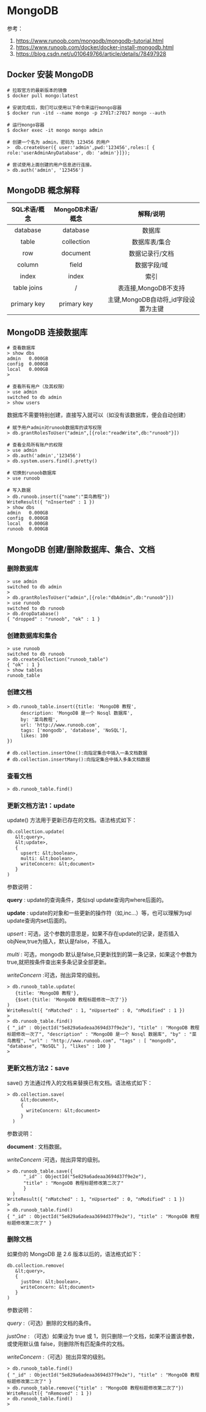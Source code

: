 # MongoDB

参考：

1. https://www.runoob.com/mongodb/mongodb-tutorial.html
2. https://www.runoob.com/docker/docker-install-mongodb.html
3. https://blog.csdn.net/u010649766/article/details/78497928

## Docker 安装 MongoDB


```angularjs
# 拉取官方的最新版本的镜像
$ docker pull mongo:latest

# 安装完成后，我们可以使用以下命令来运行mongo容器
$ docker run -itd --name mongo -p 27017:27017 mongo --auth

# 运行mongo容器
$ docker exec -it mongo mongo admin

# 创建一个名为 admin，密码为 123456 的用户
>  db.createUser({ user:'admin',pwd:'123456',roles:[ { role:'userAdminAnyDatabase', db: 'admin'}]});

# 尝试使用上面创建的用户信息进行连接。
> db.auth('admin', '123456')
```

## MongoDB 概念解释

|   SQL术语/概念 |   MongoDB术语/概念   |  解释/说明                        |
|:------------:|:-------------------:|:-------------------------------:|
| database     |  database           | 数据库                           |
| table        |  collection         | 数据库表/集合                     |
| row	       |  document           | 数据记录行/文档                    |
| column	   |  field              | 数据字段/域                       |
| index	       |  index              | 索引                             |
| table joins  |      /              | 表连接,MongoDB不支持               |
| primary key  |  primary key        | 主键,MongoDB自动将_id字段设置为主键  |

## MongoDB 连接数据库

```angularjs
# 查看数据库
> show dbs
admin   0.000GB
config  0.000GB
local   0.000GB
>

# 查看所有用户（及其权限）
> use admin
switched to db admin
> show users
```

数据库不需要特别创建，直接写入就可以（如没有该数据库，便会自动创建）


```angularjs
# 赋予用户admin对runoob数据库的读写权限
> db.grantRolesToUser("admin",[{role:"readWrite",db:"runoob"}])

# 查看全局所有账户的权限
> use admin
> db.auth('admin','123456')
> db.system.users.find().pretty()

# 切换到runoob数据库
> use runoob

# 写入数据
> db.runoob.insert({"name":"菜鸟教程"})
WriteResult({ "nInserted" : 1 })
> show dbs
admin   0.000GB
config  0.000GB
local   0.000GB
runoob  0.000GB
```

## MongoDB 创建/删除数据库、集合、文档

### 删除数据库
```
> use admin
switched to db admin
>
> db.grantRolesToUser("admin",[{role:"dbAdmin",db:"runoob"}])
> use runoob
switched to db runoob
> db.dropDatabase()
{ "dropped" : "runoob", "ok" : 1 }
```

### 创建数据库和集合
```
> use runoob
switched to db runoob
> db.createCollection("runoob_table")
{ "ok" : 1 }
> show tables
runoob_table
```

### 创建文档
```
> db.runoob_table.insert({title: 'MongoDB 教程',
     description: 'MongoDB 是一个 Nosql 数据库',
     by: '菜鸟教程',
     url: 'http://www.runoob.com',
     tags: ['mongodb', 'database', 'NoSQL'],
     likes: 100
})

# db.collection.insertOne():向指定集合中插入一条文档数据
# db.collection.insertMany():向指定集合中插入多条文档数据
```

### 查看文档
```
> db.runoob_table.find()
```

### 更新文档方法1：update


update() 方法用于更新已存在的文档。语法格式如下：
```
db.collection.update(
   &lt;query>,
   &lt;update>,
   {
     upsert: &lt;boolean>,
     multi: &lt;boolean>,
     writeConcern: &lt;document>
   }
)
```
参数说明：

**query** : update的查询条件，类似sql update查询内where后面的。

**update** : update的对象和一些更新的操作符（如$,$inc...）等，也可以理解为sql update查询内set后面的。

*upsert* : 可选，这个参数的意思是，如果不存在update的记录，是否插入objNew,true为插入，默认是false，不插入。

*multi* : 可选，mongodb 默认是false,只更新找到的第一条记录，如果这个参数为true,就把按条件查出来多条记录全部更新。

*writeConcern* :可选，抛出异常的级别。

```
> db.runoob_table.update(
   {title: 'MongoDB 教程'},
   {$set:{title: 'MongoDB 教程标题修改一次了'}}
)
WriteResult({ "nMatched" : 1, "nUpserted" : 0, "nModified" : 1 })
>
> db.runoob_table.find()
{ "_id" : ObjectId("5e829a6adeaa3694d37f9e2e"), "title" : "MongoDB 教程标题修改一次了", "description" : "MongoDB 是一个 Nosql 数据库", "by" : "菜鸟教程", "url" : "http://www.runoob.com", "tags" : [ "mongodb", "database", "NoSQL" ], "likes" : 100 }
>
```

### 更新文档方法2：save
save() 方法通过传入的文档来替换已有文档。语法格式如下：
```
> db.collection.save(
     &lt;document>,
     {
       writeConcern: &lt;document>
     }
  )
```
参数说明：

**document** : 文档数据。

*writeConcern* :可选，抛出异常的级别。
```
> db.runoob_table.save({
      "_id" : ObjectId("5e829a6adeaa3694d37f9e2e"),
      "title" : "MongoDB 教程标题修改第二次了"
      }
  )
WriteResult({ "nMatched" : 1, "nUpserted" : 0, "nModified" : 1 })
>
> db.runoob_table.find()
{ "_id" : ObjectId("5e829a6adeaa3694d37f9e2e"), "title" : "MongoDB 教程标题修改第二次了" }

```

### 删除文档

如果你的 MongoDB 是 2.6 版本以后的，语法格式如下：

```
db.collection.remove(
   &lt;query>,
   {
     justOne: &lt;boolean>,
     writeConcern: &lt;document>
   }
)
```

参数说明：

*query* :（可选）删除的文档的条件。

*justOne* : （可选）如果设为 true 或 1，则只删除一个文档，如果不设置该参数，或使用默认值 false，则删除所有匹配条件的文档。

*writeConcern* :（可选）抛出异常的级别。

```
> db.runoob_table.find()
{ "_id" : ObjectId("5e829a6adeaa3694d37f9e2e"), "title" : "MongoDB 教程标题修改第二次了" }
> db.runoob_table.remove({"title" : "MongoDB 教程标题修改第二次了"})
WriteResult({ "nRemoved" : 1 })
> db.runoob_table.find()
>
```
